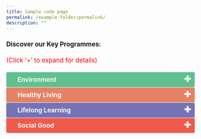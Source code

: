```yaml
---
title: Sample code page
permalink: /example-folder/permalink/
description: ""
---
```


<p style="font-size:120%; margin-top: 0px; margin-bottom:20px; line-height:1.35; padding:10px 0 0 0"><b>Discover our Key Programmes:</b></p><p style="font-size:120%; color:red; margin-top: 0px; margin-bottom:20px; line-height:1.35;">(Click ‘+’ to expand for details)</p><input type="checkbox" id="Environment"><label for="Environment" style="background-color: #60C090; color:#f7f7f7;"><b>Environment</b></label><div class="content" style="background-color:#edf4fa;">
<p style="font-size:18px; margin-top: 2px; margin-bottom:0px; line-height:1.35;">Leveraging on the green movement trends, action will be taken at the Cluster level to inspire the community to care for and protect the environment by adopting a clean, green and sustainable lifestyle. <a href="/programmes/environment"> <br>Explore Environment -&gt; </a> </p></div><input type="checkbox" id="Healthy Living"><label for="Healthy Living" style="background-color: #E58265; color:#f7f7f7;"><b>Healthy Living</b></label><div class="content" style="background-color:#edf4fa;">
<p style="font-size:18px; margin-top: 2px; margin-bottom:0px; line-height:1.35;">To promote a holistic approach to advocate an active and healthier lifestyle together as a community.<a href="/programmes/healthy-living"><br>Explore Healthy Living-&gt; </a>  </p></div><input type="checkbox" id="Lifelong Learning"><label for="Lifelong Learning" style="background-color: #7573B5; color:#f7f7f7;"><b>Lifelong Learning</b></label><div class="content" style="background-color:#edf4fa;">
<p style="font-size:18px; margin-top: 2px; margin-bottom:0px; line-height:1.35;"> To cultivate a culture of life-long learning in the GRC.<a href="/programmes/lifelong-learning"><br>Explore Lifelong Learning-&gt; </a></p></div><input type="checkbox" id="Social Good"><label for="Social Good" style="background-color: #F05A4D; color:#f7f7f7;"><b>Social Good</b></label><div class="content" style="background-color:#edf4fa;">
<p style="font-size:18px; margin-top: 2px; margin-bottom:0px; line-height:1.35;">
To promote a caring and inclusive eco-system for the GRC. <a href="/programmes/social-good"><br>Explore Social Good -&gt; </a></p></div><table style="font-size:120%">
	


<style>

td {
		display: table-cell;
		vertical-align: middle;
}
	
input {
    display: none;
}

label {
    display: block;    
	  font-size: 120%;
    padding: 10px 30px;
    margin: 0 0 1px 0;
    cursor: pointer;
    background: #153855;
    border-radius: 3px;
    color: #FFF;
    transition: ease .5s;
	position: relative;
}

label:hover {
    background: #346f9e;
}

label::after {
	font-family: "Font Awesome 5 Free";
	content: '\271A';
	font-weight: bold;
	font-size: 22px;
	position: absolute;
	right: 10px;
	top: 6px;
}

input:checked + label::after {
	content: '\2716';
}

.content {
    background: #FFFFFF;
    padding: 10px 25px;
    margin: 0 0 1px 0;
    border-radius: 3px;
}

input + label + .content {
    display: none;
}

input:checked + label + .content {
    display: block;
}
	
</style>


	

	





	

	

	
</table>